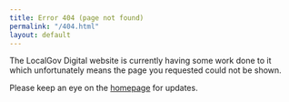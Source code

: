 ```yaml
---
title: Error 404 (page not found)
permalink: "/404.html"
layout: default
---
```


<!-- h1>404. That's an error.</h1 -->
<p class="fs-4 mt-2">The LocalGov Digital website is currently having some work done to it which unfortunately means the page you requested could not be shown.</p>
<p class="fs-4">Please keep an eye on the <a href="{{ "/" | prepend: site.baseurl }}">homepage</a> for updates.</p>